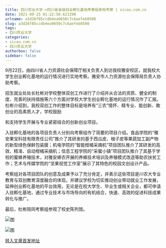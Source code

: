 ```yaml
---
title: 四川农业大学->四川省省级创业孵化基地考察组来校考察 | sicau.com.cn
date: 2021-09-25 01:22:50.621398
urlname: a3d26f85ccdb4ea9650c7c6aefeb8508
slug: a3d26f85ccdb4ea9650c7c6aefeb8508
tags: 
- 四川农业大学
categories:
- sicau.com.cn
- 四川农业大学
authorbox: false
sidebar: false
---
```

9月22日，由四川省人力资源社会保障厅相关负责人到访我校雅安校区，就我校大学生创业孵化基地的运行情况进行实地考察。雅安市人力资源社会保障局负责人协助考察。

招生就业处处长杜彬对学校整体双创工作进行了介绍并从合法的资质、健全的制度、完善的扶持措施等六个方面对学校大学生创业孵化基地的运行情况作了汇报。杜彬介绍到，我校双创工作的整体目标是培养有“三农”情怀、精专业、能创新、敢创业的高素质人才，学校鼓励
<!--more-->
和支持学生开展与专业紧密结合的创新创业项目。

入驻孵化基地的各项目负责人分别向考察组作了简要的项目介绍。食品学院的“雅安果宝科技有限责任公司”推介了其研发的基于西瓜皮、柚子皮等果蔬加工副产物的新型绿色保鲜包装膜；机电学院的“智能柑橘采摘机”项目团队推介了其研发的高效、精准、自动柑橘采摘机；信息工程学院的“采蜜小镇”项目团队推介了其基于学校的蜜蜂养殖技术，对雅安蜂农开展的养蜂技术培训及养殖模式改造等助农扶贫工作；艺术与传媒学院的“坚果视觉工作室”展示了其特色的校园文创设计产品。

考察组对各项目团队的创意及成果予以了充分肯定，并表示这些项目是川农大专业教育与双创教育深度融合的体现。并建议学校为切实推动创业带动就业工作发展，延伸创业孵化基地的平台效用，无论是在校大学生、毕业生或相关企业，都可申请入驻孵化基地，通过专业技术与市场导向的有机结合，快速、高效的促进科技成果转化与推广。

最后，杜彬陪同考察组参观了校史陈列馆。

![图](https://news.sicau.edu.cn/__local/2/C5/88/2E5F91DC1EE57416D820E177C5B_33BE4AAF_1C440.jpg)

![图](https://news.sicau.edu.cn/__local/B/24/B1/6FF0C5C01A6FA59182E04DE3896_5434E5B8_1B26B.jpg)

[转入文章首发地址](https://news.sicau.edu.cn/info/1078/64706.htm)